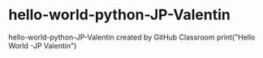 # hello-world-python-JP-Valentin
hello-world-python-JP-Valentin created by GitHub Classroom
print("Hello World -JP Valentin")
